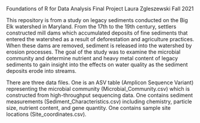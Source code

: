 Foundations of R for Data Analysis
Final Project
Laura Zgleszewski
Fall 2021

This repository is from a study on legacy sediments conducted on the Big Elk 
watershed in Maryland. From the 17th to the 19th century, settlers constructed 
mill dams which accumulated deposits of fine sediments that entered the 
watershed as a result of deforestation and agriculture practices. When these 
dams are removed, sediment is released into the watershed by erosion processes. 
The goal of the study was to examine the microbial community and determine 
nutrient and heavy metal content of legacy sediments to gain insight into the 
effects on water quality as the sediment deposits erode into streams. 

There are three data files. One is an ASV table (Amplicon Sequence Variant) 
representing the microbial community (Microbial_Community.csv)
which is constructed from high-throughput sequencing data. One contains sediment 
measurements (Sediment_Characteristics.csv) including chemistry, particle size, 
nutrient content, and gene quantity. One contains sample site locations 
(Site_coordinates.csv).

